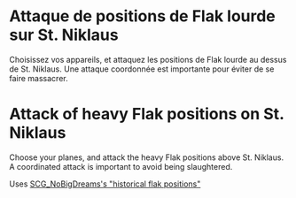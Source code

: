 # Attaque de positions de Flak lourde sur St. Niklaus

Choisissez vos appareils, et attaquez les positions de Flak lourde au dessus de St. Niklaus. Une attaque coordonnée est importante 
pour éviter de se faire massacrer.

# Attack of heavy Flak positions on St. Niklaus

Choose your planes, and attack the heavy Flak positions above St. Niklaus. A coordinated attack is important 
to avoid being slaughtered.

Uses [SCG_NoBigDreams's "historical flak positions"](https://forum.il2sturmovik.com/topic/14803-the-groups-sharing-corner/?do=findComment&comment=994177)